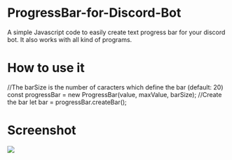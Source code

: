 # ProgressBar-for-Discord-Bot
A simple Javascript code to easily create text progress bar for your discord bot.
It also works with all kind of programs.

# How to use it

//The barSize is the number of caracters which define the bar (default: 20)
const progressBar = new ProgressBar(value, maxValue, barSize); 
//Create the bar
let bar = progressBar.createBar();

# Screenshot
![](https://i.imgur.com/4ihbqWh.png)
